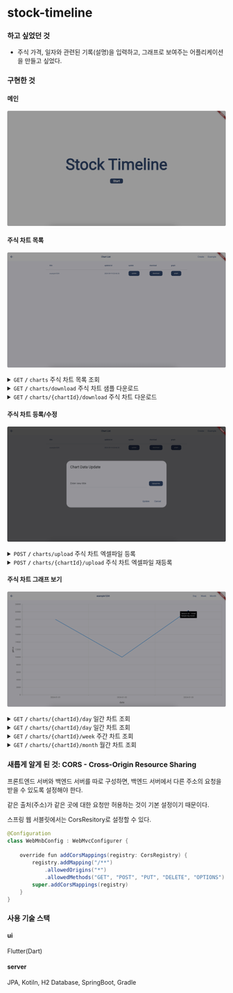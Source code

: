 # stock-timeline

### 하고 싶었던 것
- 주식 가격, 일자와 관련된 기록(설명)을 입력하고, 그래프로 보여주는 어플리케이션을 만들고 싶었다. 

### 구현한 것
#### 메인 
![stock-timeline-main.png](image%2Fstock-timeline-main.png)
  
#### 주식 차트 목록
![stock-timeline-chart-list.png](image%2Fstock-timeline-chart-list.png)
<details>
 <summary><code>GET</code> <code><b>/</b></code> <code>charts</code> 주식 차트 목록 조회 </summary>

##### Parameters
- None

##### Responses
- http code: ```200``` 
- content-type: ```application/json;charset=UTF-8``` 
- response:
  ```json
    [{"id":1,"title":"example1234","updateDateTime":"2024-09-19T23:46:25.303502"}] 
   ```
</details>

<details>
 <summary><code>GET</code> <code><b>/</b></code> <code>charts/download</code> 주식 차트 샘플 다운로드 </summary>

##### Parameters
- None

##### Responses
- http code: ```200```
- content-type: ```application/vnd.openxmlformats-officedocument.spreadsheetml.sheet```
- response: None
</details>

<details>
 <summary><code>GET</code> <code><b>/</b></code> <code>charts/{chartId}/download</code> 주식 차트 다운로드 </summary>

##### Parameters
- chartId (Long)

##### Responses
- http code: ```200```
- content-type: ```application/vnd.openxmlformats-officedocument.spreadsheetml.sheet```
- response: None
</details>

    
#### 주식 차트 등록/수정
![stock-timeline-chart-create.png](image%2Fstock-timeline-chart-create.png)
<details>
 <summary><code>POST</code> <code><b>/</b></code> <code>charts/upload</code> 주식 차트 엑셀파일 등록 </summary>

##### Parameters
- title (String)
- file (MultipartFile)

##### Responses
- http code: ```200```
- content-type: None
- response: None

</details>
<details>
 <summary><code>POST</code> <code><b>/</b></code> <code>charts/{chartId}/upload</code> 주식 차트 엑셀파일 재등록 </summary>

##### Parameters
- chartId (Long)
- title (String)
- file (MultipartFile)

##### Responses
- http code: ```200```
- content-type: None
- response: None

</details>

#### 주식 차트 그래프 보기
![stock-timeline-graph.png](image%2Fstock-timeline-graph.png)
<details>
 <summary><code>GET</code> <code><b>/</b></code> <code>charts/{chartId}/day</code> 일간 차트 조회 </summary>

##### Parameters
- chartId (Long)

##### Responses
-  http code: ```200```
-  content-type: ```application/json```

-  response : 
    ```json
    [
        {
            "date": "2024-01-01",
            "price": 20000.0,
            "description": "Sample day record"
        },
        {  
            "date": "2024-01-02",
            "price": 10000.0,
            "description": "Sample day record"
        },
        {
            "date": "2024-01-03",
            "price": 22348.0,
            "description": "Sample day record"
        }
    ]
    ```

</details>

<details>
 <summary><code>GET</code> <code><b>/</b></code> <code>charts/{chartId}/day</code> 일간 차트 조회 </summary>

##### Parameters
- chartId (Long)

##### Responses
-  http code: ```200```
-  content-type: ```application/json```

-  response :
    ```json
    [
        {
            "date": "2024-01-01",
            "price": 20000.0,
            "description": "Sample day record"
        },
        {  
            "date": "2024-01-02",
            "price": 10000.0,
            "description": "Sample day record"
        },
        {
            "date": "2024-01-03",
            "price": 22348.0,
            "description": "Sample day record"
        }
    ]
    ```

</details>
<details>
 <summary><code>GET</code> <code><b>/</b></code> <code>charts/{chartId}/week</code> 주간 차트 조회 </summary>

##### Parameters
- chartId (Long)

##### Responses
-  http code: ```200```
-  content-type: ```application/json```
-  response :
    ```json
    [
      {
        "date": "2024-01-01",
        "price": 20000.0,
        "description": "Sample week record"
      },
      {
        "date": "2024-01-08",
        "price": 10000.0,
        "description": "Sample week record"
      },
      {
        "date": "2024-01-15",
        "price": 22348.0,
        "description": "Sample week record"
      }
    ]
    ```
</details>

<details>
 <summary><code>GET</code> <code><b>/</b></code> <code>charts/{chartId}/month</code> 월간 차트 조회 </summary>

##### Parameters
- chartId (Long)

##### Responses
-  http code: ```200```
-  content-type: ```application/json```
  -  response :
      ```json
      [
        {
          "date": "2024-01-01",
          "price": 20000.0,
          "description": "Sample month record"
        },
        {
          "date": "2024-02-01",
          "price": 10000.0,
          "description": "Sample month record"
        },
        {
          "date": "2024-03-01",
          "price": 22348.0,
          "description": "Sample month record"
        }
      ]
      ```
</details>

### 새롭게 알게 된 것: CORS - Cross-Origin Resource Sharing
프론트엔드 서버와 백엔드 서버를 따로 구성하면, 백엔드 서버에서 다른 주소의 요청을 받을 수 있도록 설정해야 한다. 

같은 출처(주소)가 같은 곳에 대한 요청만 허용하는 것이 기본 설정이기 때문이다. 

스프링 웹 서블릿에서는 CorsResitory로 설정할 수 있다. 
```java
@Configuration
class WebMnbConfig : WebMvcConfigurer {

    override fun addCorsMappings(registry: CorsRegistry) {
        registry.addMapping("/**")
            .allowedOrigins("*")
            .allowedMethods("GET", "POST", "PUT", "DELETE", "OPTIONS")
        super.addCorsMappings(registry)
    }
}
```


### 사용 기술 스택
#### ui
Flutter(Dart)
#### server
JPA, Kotiln, H2 Database, SpringBoot, Gradle 

